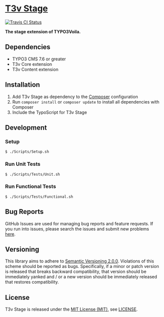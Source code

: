 [T3v Stage]
===========

[![Travis CI Status][Travis CI Status]][Travis CI]

**The stage extension of TYPO3Voila.**

Dependencies
------------

* TYPO3 CMS 7.6 or greater
* T3v Core extension
* T3v Content extension

Installation
------------

1. Add T3v Stage as dependency to the [Composer] configuration
2. Run `composer install` or `composer update` to install all dependencies with Composer
3. Include the TypoScript for T3v Stage

Development
-----------

### Setup

```
$ ./Scripts/Setup.sh
```

### Run Unit Tests

```
$ ./Scripts/Tests/Unit.sh
```

### Run Functional Tests

```
$ ./Scripts/Tests/Functional.sh
```

Bug Reports
-----------

GitHub Issues are used for managing bug reports and feature requests. If you run into issues, please search the issues
and submit new problems [here].

Versioning
----------

This library aims to adhere to [Semantic Versioning 2.0.0]. Violations of this scheme should be reported as bugs.
Specifically, if a minor or patch version is released that breaks backward compatibility, that version should be
immediately yanked and / or a new version should be immediately released that restores compatibility.

License
-------

T3v Stage is released under the [MIT License (MIT)], see [LICENSE].

[Acceptance testing TYPO3]: https://wiki.typo3.org/Acceptance_testing "Acceptance testing TYPO3"
[Automated testing TYPO3]: https://wiki.typo3.org/Automated_testing "Automated testing TYPO3"
[Composer]: https://getcomposer.org "Dependency Manager for PHP"
[Functional testing TYPO3]: https://wiki.typo3.org/Functional_testing "Functional testing TYPO3"
[here]: https://github.com/t3v/t3v_stage/issues "GitHub Issue Tracker"
[LICENSE]: https://raw.githubusercontent.com/t3v/t3v_stage/master/LICENSE "License"
[MIT License (MIT)]: http://opensource.org/licenses/MIT "The MIT License (MIT)"
[Semantic Versioning 2.0.0]: http://semver.org "Semantic Versioning 2.0.0"
[T3v Stage]: https://t3v.github.io/t3v_stage/ "The stage extension of TYPO3Voila."
[Travis CI Status]: https://img.shields.io/travis/t3v/t3v_stage.svg?style=flat "Travis CI Status"
[Travis CI]: https://travis-ci.org/t3v/t3v_stage "T3v Stage at Travis CI"
[TYPO3voila]: https://github.com/t3v "“UH LÁLÁ, TYPO3!”"
[Unit Testing TYPO3]: https://wiki.typo3.org/Unit_Testing_TYPO3 "Unit testing TYPO3"